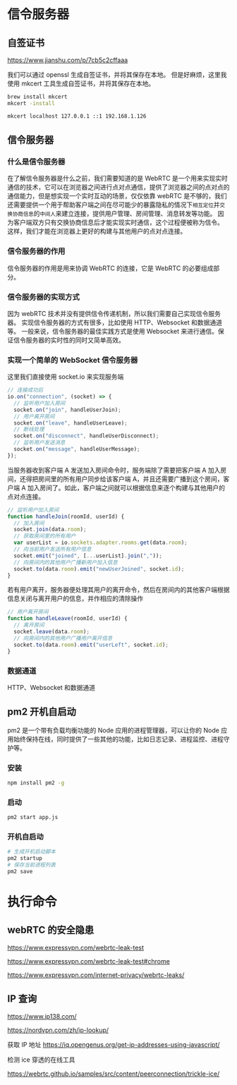 # 信令服务器

## 自签证书

https://www.jianshu.com/p/7cb5c2cffaaa

我们可以通过 openssl 生成自签证书，并将其保存在本地。
但是好麻烦，这里我使用 mkcert 工具生成自签证书，并将其保存在本地。

```sh
brew install mkcert
mkcert -install
```

```sh
mkcert localhost 127.0.0.1 ::1 192.168.1.126
```

## 信令服务器

### 什么是信令服务器

在了解信令服务器是什么之前，我们需要知道的是 WebRTC 是一个用来实现实时通信的技术，它可以在浏览器之间进行点对点通信，提供了浏览器之间的点对点的通信能力，但是想实现一个实时互动的场景，仅仅依靠 webRTC 是不够的，我们还需要提供一个用于帮助客户端之间在尽可能少的暴露隐私的情况下`相互定位`并`交换协商信息`的`中间人`来建立连接，提供用户管理、房间管理、消息转发等功能。 因为客户端双方只有交换协商信息后才能实现实时通信，这个过程便被称为信令。
这样，我们才能在浏览器上更好的构建与其他用户的点对点连接。

### 信令服务器的作用

信令服务器的作用是用来协调 WebRTC 的连接，它是 WebRTC 的必要组成部分。

### 信令服务器的实现方式

因为 webRTC 技术并没有提供信令传递机制，所以我们需要自己实现信令服务器。
实现信令服务器的方式有很多，比如使用 HTTP、Websocket 和数据通道等。
一般来说，信令服务器的最佳实践方式是使用 Websocket 来进行通信。保证信令服务器的实时性的同时又简单高效。

### 实现一个简单的 WebSocket 信令服务器

这里我们直接使用 socket.io 来实现服务端

```javascript
// 连接成功后
io.on("connection", (socket) => {
  // 监听用户加入房间
  socket.on("join", handleUserJoin);
  // 用户离开房间
  socket.on("leave", handleUserLeave);
  // 断线处理
  socket.on("disconnect", handleUserDisconnect);
  // 监听用户发送消息
  socket.on("message", handleUserMessage);
});
```

当服务器收到客户端 A 发送加入房间命令时，服务端除了需要把客户端 A 加入房间，还得把房间里的所有用户同步给该客户端 A，并且还需要广播到这个房间，客户端 A 加入房间了。如此，客户端之间就可以根据信息来逐个构建与其他用户的点对点连接。

```javascript
// 监听用户加入房间
function handleJoin(roomId, userId) {
  // 加入房间
  socket.join(data.room);
  // 获取房间里的所有用户
  var userList = io.sockets.adapter.rooms.get(data.room);
  // 向当前用户发送所有用户信息
  socket.emit("joined", [...userList].join(","));
  // 向房间内的其他用户广播新用户加入信息
  socket.to(data.room).emit("newUserJoined", socket.id);
}
```

若有用户离开，服务器便处理其用户的离开命令，然后在房间内的其他客户端根据信息关闭与离开用户的信息，并作相应的清除操作

```javascript
// 用户离开房间
function handleLeave(roomId, userId) {
  // 离开房间
  socket.leave(data.room);
  // 向房间内的其他用户广播用户离开信息
  socket.to(data.room).emit("userLeft", socket.id);
}
```

### 数据通道

HTTP、Websocket 和数据通道

## pm2 开机自启动

pm2 是一个带有负载均衡功能的 Node 应用的进程管理器，可以让你的 Node 应用始终保持在线，同时提供了一些其他的功能，比如日志记录、进程监控、进程守护等。

### 安装

```bash
npm install pm2 -g
```

### 启动

```bash
pm2 start app.js
```

### 开机自启动

```bash
# 生成开机启动脚本
pm2 startup
# 保存当前进程列表
pm2 save
```

# 执行命令

## webRTC 的安全隐患

https://www.expressvpn.com/webrtc-leak-test

https://www.expressvpn.com/webrtc-leak-test#chrome

https://www.expressvpn.com/internet-privacy/webrtc-leaks/

## IP 查询

https://www.ip138.com/

https://nordvpn.com/zh/ip-lookup/

获取 IP 地址
https://iq.opengenus.org/get-ip-addresses-using-javascript/

检测 ice 穿透的在线工具

https://webrtc.github.io/samples/src/content/peerconnection/trickle-ice/
